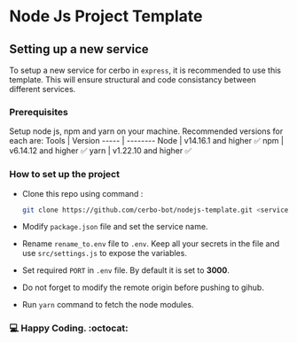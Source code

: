 # Node Js Project Template

## Setting up a new service
To setup a new service for cerbo in `express`, it is recommended to use this template. This will ensure structural and code consistancy between different services.

### Prerequisites
Setup node js, npm and yarn on your machine.
Recommended versions for each are:
Tools  | Version
----- | --------
Node  | v14.16.1 and higher :white_check_mark:
npm   | v6.14.12 and higher :white_check_mark:
yarn  | v1.22.10 and higher :white_check_mark:


### How to set up the project
- Clone this repo using command :
    ```sh
    git clone https://github.com/cerbo-bot/nodejs-template.git <service-name>
    ```

- Modify `package.json` file and set the service name.
- Rename `rename_to.env` file to `.env`. Keep all your secrets in the file and use `src/settings.js` to expose the variables.
- Set required `PORT` in `.env` file. By default it is set to **3000**.
- Do not forget to modify the remote origin before pushing to gihub.
- Run `yarn` command to fetch the node modules.

### :computer: Happy Coding. :octocat: 
